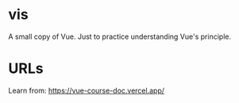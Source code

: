 # vis
A small copy of Vue. Just to practice understanding Vue's principle.

# URLs
Learn from: <https://vue-course-doc.vercel.app/>
